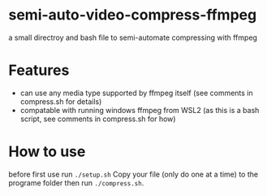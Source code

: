 # semi-auto-video-compress-ffmpeg
 a small directroy and bash file to semi-automate compressing with ffmpeg

# Features
- can use any media type supported by ffmpeg itself (see comments in compress.sh for details)
- compatable with running windows ffmpeg from WSL2 (as this is a bash script, see comments in compress.sh for how)

# How to use
before first use run `./setup.sh`
Copy your file (only do one at a time) to the programe folder then run `./compress.sh`.
